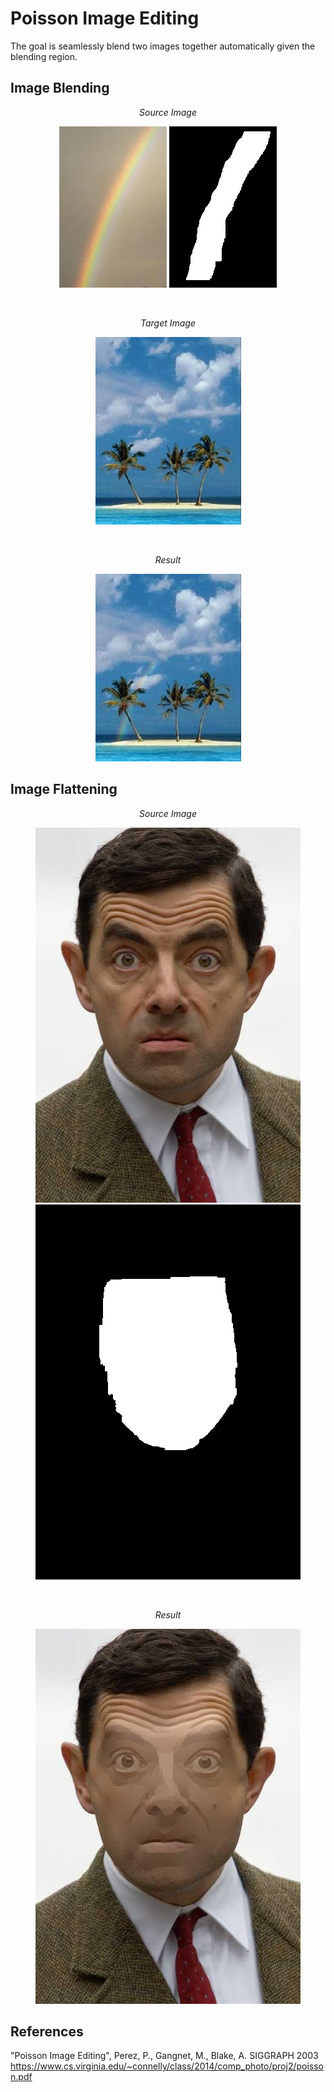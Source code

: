 # Poisson Image Editing
The goal is seamlessly blend two images together automatically given the blending region.

## Image Blending
<p align="center"><i>Source Image</i></p>
<p align="center">
  <img src="source_2.jpg">
  <img src="mask_2.bmp">
</p>
<br>
<p align="center"><i>Target Image</i></p>
<p align="center">
<img src="target_2.jpg">
</p>
<br>
<p align="center"><i>Result</i></p>
<p align="center">
<img src="blended.jpg">
</p>

## Image Flattening
<p align="center"><i>Source Image</i></p>
<p align="center">
  <img src="bean.jpg">
  <img src="mask_bean.bmp">
</p>
<br>
<p align="center"><i>Result</i></p>
<p align="center">
<img src="flattened.jpg">
</p>

## References
"Poisson Image Editing", Perez, P., Gangnet, M., Blake, A. SIGGRAPH 2003 https://www.cs.virginia.edu/~connelly/class/2014/comp_photo/proj2/poisson.pdf
